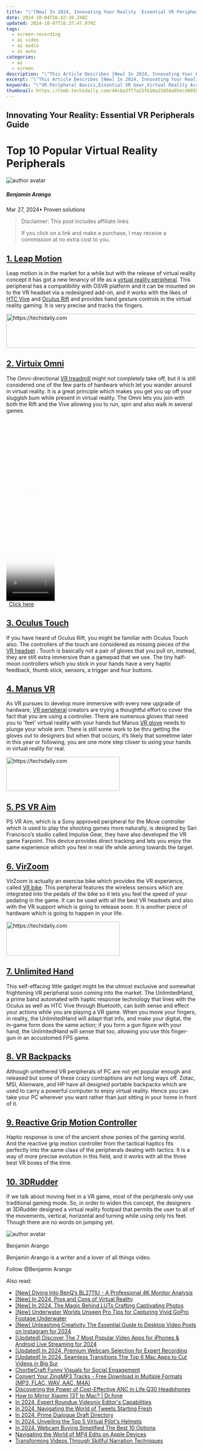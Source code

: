 ```yaml
---
title: "\"[New] In 2024, Innovating Your Reality  Essential VR Peripherals Guide\""
date: 2024-10-04T16:42:10.240Z
updated: 2024-10-07T16:37:47.079Z
tags: 
  - screen-recording
  - ai video
  - ai audio
  - ai auto
categories: 
  - ai
  - screen
description: "\"This Article Describes [New] In 2024, Innovating Your Reality: Essential VR Peripherals Guide\""
excerpt: "\"This Article Describes [New] In 2024, Innovating Your Reality: Essential VR Peripherals Guide\""
keywords: "\"VR Peripheral Basics,Essential VR Gear,Virtual Reality Accessories,Top VR Devices,VR Hardware Guide,Must-Have VR Tools,Visionary VR Tech\""
thumbnail: https://thmb.techidaily.com/44cba3f77a25fb10a15058a95ecd605b31dd154fe2d91aae028e5e688022e444.jpg
---
```


## Innovating Your Reality: Essential VR Peripherals Guide

# Top 10 Popular Virtual Reality Peripherals

![author avatar](https://images.wondershare.com/filmora/article-images/benjamin-arango-author.jpg)

##### Benjamin Arango

 Mar 27, 2024• Proven solutions

>  Disclaimer: This post includes affiliate links
>
>  If you click on a link and make a purchase, I may receive a commission at no extra cost to you.
>

## [1. Leap Motion](http://leapmotion.com/)

Leap motion is in the market for a while but with the release of virtual reality concept it has got a new tenancy of life as a [virtual reality peripheral](https://tools.techidaily.com/wondershare/filmora/download/). This peripheral has a compatibility with OSVR platform and it can be mounted on to the VR headset via a redesigned add-on, and it works with the likes of [HTC Vive](https://tools.techidaily.com/wondershare/filmora/download/) and [Oculus Rift](https://tools.techidaily.com/wondershare/filmora/download/) and provides hand gesture controls in the virtual reality gaming. It is very precise and tracks the fingers.

<!-- affiliate ads begin -->
<a href="https://unicoeye.pxf.io/c/5597632/2134495/18498" target="_top" id="2134495">
  <img src="//a.impactradius-go.com/display-ad/18498-2134495" border="0" alt="https://techidaily.com" width="728" height="90"/>
</a>
<img height="0" width="0" src="https://unicoeye.pxf.io/i/5597632/2134495/18498" style="position:absolute;visibility:hidden;" border="0" />
<!-- affiliate ads end -->

## [2. Virtuix Omni](http://www.virtuix.com/omni-live-demo-and-e3-2/)

The Omni-directional [VR treadmill](https://tools.techidaily.com/wondershare/filmora/download/) might not completely take off, but it is still considered one of the few parts of hardware which let you wander around in virtual reality. It is a great principle which makes you get you up off your sluggish bum while present in virtual reality. The Omni lets you join with both the Rift and the Vive allowing you to run, spin and also walk in several games.

<!-- affiliate ads begin -->
<span id="1938136">
					<video width="128" height="480" style="cursor:pointer"
           poster="//a.impactradius-go.com/display-clicktoplayimage/1938136.png"
           onclick="if(!this.playClicked){this.play();this.setAttribute('controls',true);this.playClicked=true;}">
	   <source src="//a.impactradius-go.com/display-ad/22993-1938136">
	   <img src="//a.impactradius-go.com/display-clicktoplayimage/1938136.png" style="border: none; height: 100%; width: 100%; object-fit: contain">
	</video>
	<div style="width:80px;text-align:center"><a href="javascript:window.open(decodeURIComponent('https%3A%2F%2Fhomestyler.sjv.io%2Fc%2F5597632%2F1938136%2F22993'), '_blank');void(0);">Click here</a></div>
</span>
<img height="0" width="0" src="https://imp.pxf.io/i/5597632/1938136/22993" style="position:absolute;visibility:hidden;" border="0" />
<!-- affiliate ads end -->

## [3. Oculus Touch](https://www.oculus.com/rift/)

If you have heard of Oculus Rift, you might be familiar with Oculus Touch also. The controllers of the touch are considered as missing pieces of the [VR headset](https://tools.techidaily.com/wondershare/filmora/download/) . Touch is basically not a pair of gloves that you pull on, instead, they are still extra immersive than a gamepad that we use. The tiny half-moon controllers which you stick in your hands have a very haptic feedback, thumb stick, sensors, a trigger and four buttons.

## [4. Manus VR](https://manus-vr.com/order)

As VR pursues to develop more immersive with every new upgrade of hardware, [VR peripheral](https://tools.techidaily.com/wondershare/filmora/download/) creators are trying a thoughtful effort to cover the fact that you are using a controller. There are numerous gloves that need you to 'feel' virtual reality with your hands but Manus [VR glove](https://tools.techidaily.com/wondershare/filmora/download/) needs to plunge your whole arm. There is still some work to be thru getting the gloves out to designers but when that occurs, it’s likely that sometime later in this year or following, you are one more step closer to using your hands in virtual reality for real.

<!-- affiliate ads begin -->
<a href="https://aligracehair.sjv.io/c/5597632/1997690/19272" target="_top" id="1997690">
  <img src="//a.impactradius-go.com/display-ad/19272-1997690" border="0" alt="https://techidaily.com" width="300" height="90"/>
</a>
<img height="0" width="0" src="https://aligracehair.sjv.io/i/5597632/1997690/19272" style="position:absolute;visibility:hidden;" border="0" />
<!-- affiliate ads end -->

## [5. PS VR Aim](https://www.amazon.co.uk/d/PC-Video-Games/Sony-PlayStation-Aim-Controller-PSVR/B01GVQV2FI)

PS VR Aim, which is a Sony approved peripheral for the Move controller which is used to play the shooting games more naturally, is designed by San Francisco’s studio called Impulse Gear, they have also developed the VR game Farpoint. This device provides direct tracking and lets you enjoy the same experience which you feel in real life while aiming towards the target.

## [6. VirZoom](https://virzoom.com/)

VirZoom is actually an exercise bike which provides the VR experience, called [VR bike](https://tools.techidaily.com/wondershare/filmora/download/). This peripheral features the wireless sensors which are integrated into the pedals of the bike so it lets you feel the speed of your pedaling in the game. It can be used with all the best VR headsets and also with the VR support which is going to release soon. It is another piece of hardware which is going to happen in your life.

<!-- affiliate ads begin -->
<a href="https://aligracehair.sjv.io/c/5597632/1948949/19272" target="_top" id="1948949">
  <img src="//a.impactradius-go.com/display-ad/19272-1948949" border="0" alt="https://techidaily.com" width="300" height="90"/>
</a>
<img height="0" width="0" src="https://aligracehair.sjv.io/i/5597632/1948949/19272" style="position:absolute;visibility:hidden;" border="0" />
<!-- affiliate ads end -->

## [7. Unlimited Hand](http://unlimitedhand.com/)

This self-effacing little gadget might be the utmost exclusive and somewhat frightening VR peripheral soon coming into the market. The UnlimitedHand, a prime band automated with haptic response technology that lines with the Oculus as well as HTC Vive through Bluetooth, can both sense and effect your actions while you are playing a VR game. When you move your fingers, in reality, the UnlimitedHand will adapt that info, and make your digital, the in-game form does the same action; if you form a gun figure with your hand, the UnlimitedHand will sense that too, allowing you use this finger-gun in an accustomed FPS game.

## [8. VR Backpacks](http://store.hp.com/us/en/cv/omenxvrpcpack)

Although untethered VR peripherals of PC are not yet popular enough and released but some of these crazy contraptions are not long ways off. Zotac, MSI, Alienware, and HP have all designed portable backpacks which are used to carry a powerful computer to enjoy virtual reality. Hence you can take your PC wherever you want rather than just sitting in your home in front of it.

## [9. Reactive Grip Motion Controller](http://tacticalhaptics.com/)

Haptic response is one of the ancient show ponies of the gaming world. And the reactive grip motion controller from the tactical haptics fits perfectly into the same class of the peripherals dealing with tactics. It is a way of more precise evolution in this field, and it works with all the three best VR boxes of the time.

## [10. 3DRudder](https://www.3drudder.com/)

If we talk about moving feet in a VR game, most of the peripherals only use traditional gaming mode. So, in order to widen this concept, the designers at 3DRudder designed a virtual reality footpad that permits the user to all of the movements, vertical, horizontal and turning while using only his feet. Though there are no words on jumping yet.

![author avatar](https://images.wondershare.com/filmora/article-images/benjamin-arango-author.jpg)

Benjamin Arango

Benjamin Arango is a writer and a lover of all things video.

Follow @Benjamin Arango


<ins class="adsbygoogle"
     style="display:block"
     data-ad-format="autorelaxed"
     data-ad-client="ca-pub-7571918770474297"
     data-ad-slot="1223367746"></ins>



<ins class="adsbygoogle"
     style="display:block"
     data-ad-client="ca-pub-7571918770474297"
     data-ad-slot="8358498916"
     data-ad-format="auto"
     data-full-width-responsive="true"></ins>


<span class="atpl-alsoreadstyle">Also read:</span>
<div><ul>
<li><a href="https://fox-direct.techidaily.com/new-diving-into-benqs-bl2711u-a-professional-4k-monitor-analysis/"><u>[New] Diving Into BenQ’s BL2711U - A Professional 4K Monitor Analysis</u></a></li>
<li><a href="https://fox-direct.techidaily.com/new-in-2024-pros-and-cons-of-virtual-reality/"><u>[New] In 2024, Pros and Cons of Virtual Reality</u></a></li>
<li><a href="https://fox-direct.techidaily.com/new-in-2024-the-magic-behind-luts-crafting-captivating-photos/"><u>[New] In 2024, The Magic Behind LUTs Crafting Captivating Photos</u></a></li>
<li><a href="https://fox-direct.techidaily.com/new-underwater-worlds-unseen-pro-tips-for-capturing-vivid-gopro-footage-underwater/"><u>[New] Underwater Worlds Unseen Pro Tips for Capturing Vivid GoPro Footage Underwater</u></a></li>
<li><a href="https://instagram-clips.techidaily.com/new-unleashing-creativity-the-essential-guide-to-desktop-video-posts-on-instagram-for-2024/"><u>[New] Unleashing Creativity The Essential Guide to Desktop Video Posts on Instagram for 2024</u></a></li>
<li><a href="https://facebook-video-footage.techidaily.com/updated-discover-the-7-most-popular-video-apps-for-iphones-and-android-live-streaming-for-2024/"><u>[Updated] Discover The 7 Most Popular Video Apps for iPhones & Android Live Streaming for 2024</u></a></li>
<li><a href="https://fox-hovers.techidaily.com/updated-in-2024-premium-webcam-selection-for-expert-recording/"><u>[Updated] In 2024, Premium Webcam Selection for Expert Recording</u></a></li>
<li><a href="https://fox-direct.techidaily.com/updated-in-2024-seamless-transitions-the-top-6-mac-apps-to-cut-videos-in-big-sur/"><u>[Updated] In 2024, Seamless Transitions The Top 6 Mac Apps to Cut Videos in Big Sur</u></a></li>
<li><a href="https://fox-direct.techidaily.com/chortlecraft-funny-visuals-for-social-engagement/"><u>ChortleCraft Funny Visuals for Social Engagement</u></a></li>
<li><a href="https://discover-exceptional.techidaily.com/convert-your-zingmp3-tracks-free-download-in-multiple-formats-mp3-flac-wav-aac-m4a/"><u>Convert Your ZingMP3 Tracks - Free Download in Multiple Formats (MP3, FLAC, WAV, AAC, M4A)</u></a></li>
<li><a href="https://buynow-reviews.techidaily.com/discovering-the-power-of-cost-effective-anc-in-life-q30-headphones/"><u>Discovering the Power of Cost-Effective ANC in Life Q30 Headphones</u></a></li>
<li><a href="https://screen-mirror.techidaily.com/how-to-mirror-xiaomi-13t-to-mac-drfone-by-drfone-android/"><u>How to Mirror Xiaomi 13T to Mac? | Dr.fone</u></a></li>
<li><a href="https://fox-direct.techidaily.com/in-2024-expert-roundup-videonix-editors-capabilities/"><u>In 2024, Expert Roundup Videonix Editor's Capabilities</u></a></li>
<li><a href="https://twitter-videos.techidaily.com/in-2024-navigating-the-world-of-tweets-starting-fresh/"><u>In 2024, Navigating the World of Tweets Starting Fresh</u></a></li>
<li><a href="https://fox-direct.techidaily.com/in-2024-prime-dialogue-draft-directory/"><u>In 2024, Prime Dialogue Draft Directory</u></a></li>
<li><a href="https://fox-direct.techidaily.com/in-2024-unveiling-the-top-5-virtual-pilots-helmets/"><u>In 2024, Unveiling the Top 5 Virtual Pilot's Helmets</u></a></li>
<li><a href="https://screen-mirroring-recording.techidaily.com/in-2024-webcam-buying-simplified-the-best-10-options/"><u>In 2024, Webcam Buying Simplified The Best 10 Options</u></a></li>
<li><a href="https://youtube-clips.techidaily.com/navigating-the-world-of-mp4-edits-on-apple-devices/"><u>Navigating the World of MP4 Edits on Apple Devices</u></a></li>
<li><a href="https://extra-resources.techidaily.com/transforming-videos-through-skillful-narration-techniques/"><u>Transforming Videos Through Skillful Narration Techniques</u></a></li>
</ul></div>

